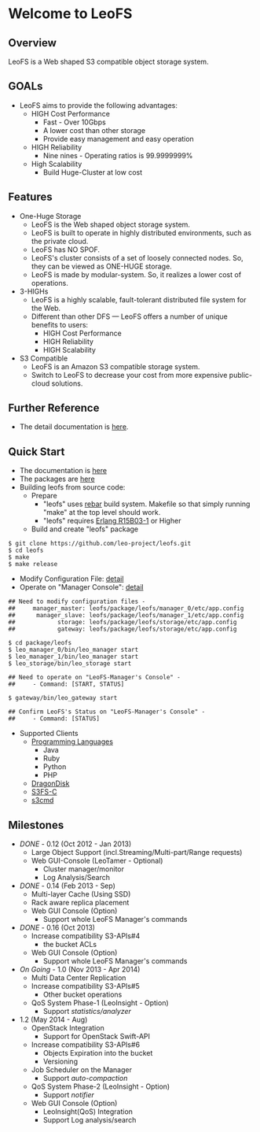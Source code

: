 Welcome to LeoFS
=================

Overview
--------

LeoFS is a Web shaped S3 compatible object storage system.

GOALs
-------
* LeoFS aims to provide the following advantages:
  * HIGH Cost Performance
     * Fast - Over 10Gbps
     * A lower cost than other storage
     * Provide easy management and easy operation
  * HIGH Reliability
     * Nine nines - Operating ratios is 99.9999999%
  * High Scalability
     * Build Huge-Cluster at low cost

Features
--------

* One-Huge Storage
    * LeoFS is the Web shaped object storage system.
    * LeoFS is built to operate in highly distributed environments, such as the private cloud.
    * LeoFS has NO SPOF.
    * LeoFS's cluster consists of a set of loosely connected nodes. So, they can be viewed as ONE-HUGE storage.
    * LeoFS is made by modular-system. So, it realizes a lower cost of operations.
* 3-HIGHs
    * LeoFS is a highly scalable, fault-tolerant distributed file system for the Web.
    * Different than other DFS — LeoFS offers a number of unique benefits to users:
       * HIGH Cost Performance
       * HIGH Reliability
       * HIGH Scalability
* S3 Compatible
    * LeoFS is an Amazon S3 compatible storage system.
    * Switch to LeoFS to decrease your cost from more expensive public-cloud solutions.

Further Reference
-------------------

* The detail documentation is [here](http://www.leofs.org/docs/).

Quick Start
-------------

* The documentation is [here](http://www.leofs.org/docs/getting_started.html#quick-start)
* The packages are [here](http://www.leofs.org/#download_package)
* Building leofs from source code:
  * Prepare
    * "leofs" uses [rebar](https://github.com/rebar/rebar) build system. Makefile so that simply running "make" at the top level should work.
    * "leofs" requires [Erlang R15B03-1](http://www.erlang.org/download_release/16) or Higher
  * Build and create "leofs" package

```text
$ git clone https://github.com/leo-project/leofs.git
$ cd leofs
$ make
$ make release
````

* Modify Configuration File: [detail](http://www.leofs.org/docs/install.html#set-up-leofs-s-system-configuration-only-leofs-manager)
* Operate on "Manager Console": [detail](http://www.leofs.org/docs/admin_guide.html#system-operation)

```text
## Need to modify configuration files -
##     manager_master: leofs/package/leofs/manager_0/etc/app.config
##      manager_slave: leofs/package/leofs/manager_1/etc/app.config
##            storage: leofs/package/leofs/storage/etc/app.config
##            gateway: leofs/package/leofs/storage/etc/app.config

$ cd package/leofs
$ leo_manager_0/bin/leo_manager start
$ leo_manager_1/bin/leo_manager start
$ leo_storage/bin/leo_storage start

## Need to operate on "LeoFS-Manager's Console" -
##     - Command: [START, STATUS]

$ gateway/bin/leo_gateway start

## Confirm LeoFS's Status on "LeoFS-Manager's Console" -
##     - Command: [STATUS]
````

* Supported Clients
    * [Programming Languages](http://www.leofs.org/docs/s3_client.html)
        * Java
        * Ruby
        * Python
        * PHP
    * [DragonDisk](http://www.dragondisk.com/)
    * [S3FS-C](http://www.leofs.org/docs/s3_client.html#getting-started-with-s3fs-c-ubuntu-12-04-lts)
    * [s3cmd](http://www.leofs.org/docs/s3_client.html#connecting-to-leofs-using-s3cmd)

Milestones
-----------

* *DONE* - 0.12 (Oct 2012 - Jan 2013)
    * Large Object Support (incl.Streaming/Multi-part/Range requests)
    * Web GUI-Console (LeoTamer - Optional)
        * Cluster manager/monitor
        * Log Analysis/Search
* *DONE* - 0.14 (Feb 2013 - Sep)
    * Multi-layer Cache (Using SSD)
    * Rack aware replica placement
    * Web GUI Console (Option)
       * Support whole LeoFS Manager's commands
* *DONE* - 0.16 (Oct 2013)
    * Increase compatibility S3-APIs#4
        * the bucket ACLs
    * Web GUI Console (Option)
       * Support whole LeoFS Manager's commands
* *On Going* - 1.0 (Nov 2013 - Apr 2014)
    * Multi Data Center Replication
    * Increase compatibility S3-APIs#5
        * Other bucket operations
    * QoS System Phase-1 (LeoInsight - Option)
       * Support *statistics/analyzer*
* 1.2 (May 2014 - Aug)
    * OpenStack Integration
        * Support for OpenStack Swift-API
    * Increase compatibility S3-APIs#6
        * Objects Expiration into the bucket
        * Versioning
    * Job Scheduler on the Manager
        * Support *auto-compaction*
    * QoS System Phase-2 (LeoInsight - Option)
       * Support *notifier*
    * Web GUI Console (Option)
        * LeoInsight(QoS) Integration
        * Support Log analysis/search
